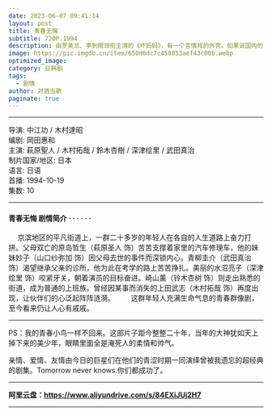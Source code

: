 ```yaml
---
date: 2023-06-07 09:41:14
layout: post
title: 青春无悔
subtitle: 720P.1994
description: 由罗美兰、李到晛领衔主演的《坏妈妈》，有一个苦情戏的外壳。如果说国内的苦情戏，更多体现为“三破一苦”（破碎家庭、破碎情感、破碎婚姻以及家庭苦难题材），那么韩剧的苦情戏更多体现为我们所熟悉的“韩剧三宝”——车祸、失忆和癌症...
image: https://pic.imgdb.cn/item/650d6dc7c458853aef43c00b.webp
optimized_image: 
category: 日韩剧
tags:
  - 剧情
author: 对酒当歌
paginate: true
---
```


---

导演: 中江功 / 木村達昭  
编剧: 岡田惠和  
主演: 萩原聖人 / 木村拓哉 / 鈴木杏樹 / 深津绘里 / 武田真治  
制片国家/地区: 日本  
语言: 日语  
首播: 1994-10-19  
集数: 10  

---

#### 青春无悔 剧情简介 · · · · · ·

　 京滨地区的平凡街道上，一群二十多岁的年轻人在各自的人生道路上奋力打拼。父母双亡的原岛哲生（萩原圣人 饰）苦苦支撑着家里的汽车修理车，他的妹妹妙子（山口纱弥加 饰）因父母去世的事件而深锁内心。青柳圭介（武田真治 饰）渴望继承父亲的诊所，他为此在考学的路上苦苦挣扎。美丽的水沼亮子（深津绘里 饰）咬紧牙关，朝着演员的目标奋进。崎山薰（铃木杏树 饰）则走出熟悉的街道，成为普通的上班族。曾经因某事而消失的上田武志（木村拓哉 饰）再度出现，让伙伴们的心泛起阵阵涟漪。
　　这群年轻人充满生命气息的青春群像剧，至今看来仍让人心有戚戚。

---

PS：我的青春小鸟一样不回来。这部片子距今整整二十年，当年的大神犹如天上掉下来的美少年，眼睛里面全是淹死人的柔情和帅气。

亲情、爱情、友情由今日的巨星们在他们的青涩时期一同演绎曾被我遗忘的超经典的剧集。Tomorrow never knows.你们都成功了。

---


**阿里云盘：<https://www.aliyundrive.com/s/84EXiJUj2H7>**

---
